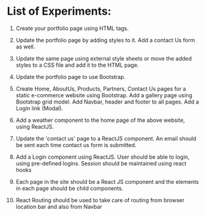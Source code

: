 # List of Experiments:

1. Create your portfolio page using HTML tags.

2. Update the portfolio page by adding styles to it. Add a contact Us form as well.

3. Update the same page using external style sheets or move the added styles to a CSS file and add it to the HTML page.

4. Update the portfolio page to use Bootstrap.

5. Create Home, AboutUs, Products, Partners, Contact Us pages for a static e-commerce website using Bootstrap. Add a gallery page using Bootstrap grid model. Add Navbar, header and footer to all pages. Add a Login link (Modal).

6. Add a weather component to the home page of the above website, using ReactJS. 

7. Update the 'contact us' page to a ReactJS component. An email should be sent each time contact us form is submitted.

8. Add a Login component using ReactJS. User should be able to login, using pre-defined logins. Session should be maintained using react hooks

9. Each page in the site should be a React JS component and the elements in each page should be child components.

10. React Routing should be used to take care of routing from browser location bar and also from Navbar
